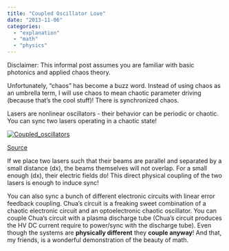 ```yaml
---
title: "Coupled Oscillator Love"
date: "2013-11-06"
categories: 
  - "explanation"
  - "math"
  - "physics"
---
```


Disclaimer: This informal post assumes you are familiar with basic photonics and applied chaos theory.

Unfortunately, “chaos” has become a buzz word. Instead of using chaos as an umbrella term, I will use chaos to mean chaotic parameter driving (because that’s the cool stuff)! There is synchronized chaos.

Lasers are nonlinear oscillators - their behavior can be periodic or chaotic. You can sync two lasers operating in a chaotic state!

[![Coupled_oscillators](/wp-content/uploads/2013/11/Coupled_oscillators.gif)](/wp-content/uploads/2013/11/Coupled_oscillators.gif)

[Source](http://en.wikipedia.org/wiki/Oscillation)

If we place two lasers such that their beams are parallel and separated by a small distance \(dx\), the beams themselves will not overlap. For a small enough \(dx\), their electric fields do! This direct physical coupling of the two lasers is enough to induce sync!

You can also sync a bunch of different electronic circuits with linear error feedback coupling. Chua’s circuit is a freaking sweet combination of a chaotic electronic circuit and an optoelectronic chaotic oscillator. You can couple Chua’s circuit with a plasma discharge tube (Chua’s circuit produces the HV DC current require to power/sync with the discharge tube). Even though the systems are **physically different** they **couple anyway**! And that, my friends, is a wonderful demonstration of the beauty of math.
